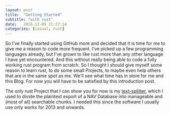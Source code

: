 ```yaml
---
layout: post
title:  "Getting Started"
subtitle: "with rust"
date:   2016-12-09 21:27:14
categories: [casual, rust]
---
```

So I've finally started using GitHub more and decided that it is time for me to give me a reason to code more frequent. I've picked up a few programming languages already, but I've grown to like rust more than any other language I have yet encountered. And this without really being able to code a fully working rust program from scratch.
So I thought I should give myself some reason to learn rust, to do some small Projects, to maybe even help others that are in the same spot as me. We'll see what time has in store for me and this Blog.
For now you will have to be satisfied by this introduction post.

The only rust Project that I can show you for now is my [text-splitter](https://github.com/fabiovitalba/file_splitter), which I used to divide the plaintext export of a NAV Database into manageable and (most of all) searchable chunks. I needed this since the software I usually use only works for 2013 and onwards. 
